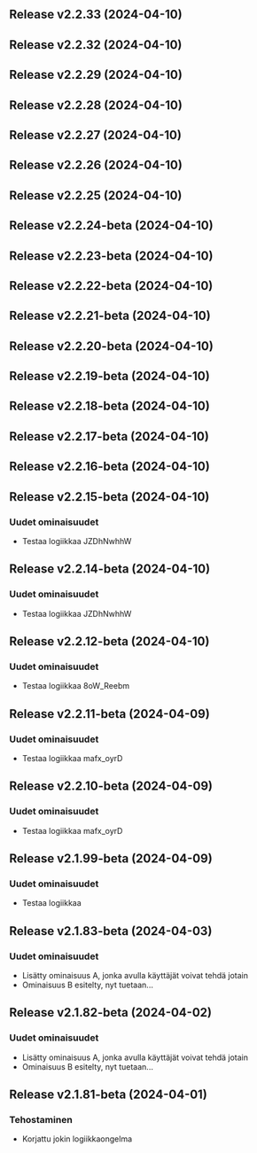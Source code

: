 ## Release v2.2.33 (2024-04-10)

## Release v2.2.32 (2024-04-10)

## Release v2.2.29 (2024-04-10)

## Release v2.2.28 (2024-04-10)

## Release v2.2.27 (2024-04-10)

## Release v2.2.26 (2024-04-10)

## Release v2.2.25 (2024-04-10)

## Release v2.2.24-beta (2024-04-10)

## Release v2.2.23-beta (2024-04-10)

## Release v2.2.22-beta (2024-04-10)

## Release v2.2.21-beta (2024-04-10)

## Release v2.2.20-beta (2024-04-10)

## Release v2.2.19-beta (2024-04-10)

## Release v2.2.18-beta (2024-04-10)

## Release v2.2.17-beta (2024-04-10)

## Release v2.2.16-beta (2024-04-10)

## Release v2.2.15-beta (2024-04-10)

### Uudet ominaisuudet

- Testaa logiikkaa JZDhNwhhW

## Release v2.2.14-beta (2024-04-10)

### Uudet ominaisuudet

- Testaa logiikkaa JZDhNwhhW

## Release v2.2.12-beta (2024-04-10)

### Uudet ominaisuudet

- Testaa logiikkaa 8oW_Reebm

## Release v2.2.11-beta (2024-04-09)

### Uudet ominaisuudet

- Testaa logiikkaa mafx_oyrD

## Release v2.2.10-beta (2024-04-09)

### Uudet ominaisuudet

- Testaa logiikkaa mafx_oyrD

## Release v2.1.99-beta (2024-04-09)

### Uudet ominaisuudet

- Testaa logiikkaa

## Release v2.1.83-beta (2024-04-03)

### Uudet ominaisuudet

- Lisätty ominaisuus A, jonka avulla käyttäjät voivat tehdä jotain
- Ominaisuus B esitelty, nyt tuetaan...

## Release v2.1.82-beta (2024-04-02)

### Uudet ominaisuudet

- Lisätty ominaisuus A, jonka avulla käyttäjät voivat tehdä jotain
- Ominaisuus B esitelty, nyt tuetaan...

## Release v2.1.81-beta (2024-04-01)

### Tehostaminen

- Korjattu jokin logiikkaongelma
